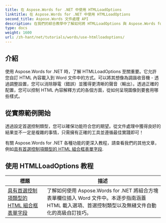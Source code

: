 ```yaml
---
title: 在 Aspose.Words for .NET 中使用 HTMLLoadOptions
linktitle: 在 Aspose.Words for .NET 中使用 HTMLLoadOptions
second_title: Aspose.Words 文件處理 API
description: 在我們的綜合教學中了解如何將 HTMLLoadOptions 與 Aspose.Words for .NET 一起有效使用。了解功能、技巧和實際範例。
type: docs
weight: 1600
url: /zh-hant/net/tutorials/words/use-htmlloadoptions/
---
```

## 介紹
 
使用 Aspose.Words for .NET 時，了解 HTMLLoadOptions 至關重要。它允許您自訂 HTML 內容載入到 Word 文件中的方式。可以將其想像為調諧收音機 - 透過調整設置，您可以消除靜電（錯誤）並獲得更清晰的聲音（輸出）。透過正確的配置，您可以控制 HTML 內容解釋方式的各個方面，從如何呈現圖像到要套用哪些樣式。  

## 從實際範例開始  

透過設定首選控制類型，您可以確保功能符合您的期望。從文件處理中獲得良好的結果並不一定是複雜的事情，只需擁有正確的工具並遵循最佳實踐即可！

有關 Aspose.Words for .NET 各種功能的更深入教程，請查看我們的其他文章，例如[具有首選控制項類型的 HTML 組合框表單字段](./html-combo-box-form-fields-with-preferred-control-types/).

 ## 使用 HTMLLoadOptions 教程
| 標題 | 描述 |
| --- | --- |
| [具有首選控制項類型的 HTML 組合框表單字段](./html-combo-box-form-fields-with-preferred-control-types/) | 了解如何使用 Aspose.Words for .NET 將組合方塊表單欄位插入 Word 文件中。本逐步指南涵蓋 HTML 載入選項、首選控制類型以及無縫文件自動化的高級自訂技巧。 |